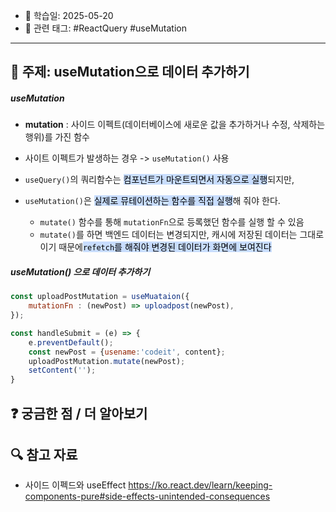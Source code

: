 
- 📅 학습일: 2025-05-20
- 🧩 관련 태그: #ReactQuery #useMutation

---

## 📘 주제: useMutation으로 데이터 추가하기


##### useMutation

- **mutation** : 사이드 이펙트(데이터베이스에 새로운 값을 추가하거나 수정, 삭제하는 행위)를 가진 함수
- 사이트 이펙트가 발생하는 경우 -> `useMutation()` 사용

- `useQuery()`의 쿼리함수는 <mark style="background: #ADCCFFA6;">컴포넌트가 마운트되면서 자동으로 실행</mark>되지만,
- `useMutation()`은 <mark style="background: #ADCCFFA6;">실제로 뮤테이션하는 함수를 직접 실행</mark>해 줘야 한다.
	- `mutate()` 함수를 통해 `mutationFn`으로 등록했던 함수를 실행 할 수 있음
	- `mutate()`를 하면 백엔드 데이터는 변경되지만, 캐시에 저장된 데이터는 그대로 이기 때문에<mark style="background: #ADCCFFA6;">`refetch`를 해줘야 변경된 데이터가 화면에 보여진다</mark>


##### useMutation() 으로 데이터 추가하기
```jsx
const uploadPostMutation = useMuataion({
	mutationFn : (newPost) => uploadpost(newPost),
});

const handleSubmit = (e) => {
	e.preventDefault();
	const newPost = {usename:'codeit', content};
	uploadPostMutation.mutate(newPost);
	setContent('');
}
```


## ❓ 궁금한 점 / 더 알아보기


## 🔍 참고 자료

- 사이드 이펙드와 useEffect
https://ko.react.dev/learn/keeping-components-pure#side-effects-unintended-consequences